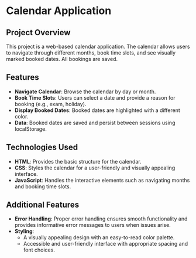 # Calendar Application

## Project Overview
This project is a web-based calendar application. The calendar allows users to navigate through different months, book time slots, and see visually marked booked dates. All bookings are saved.

## Features
- **Navigate Calendar**: Browse the calendar by day or month.
- **Book Time Slots**: Users can select a date and provide a reason for booking (e.g., exam, holiday).
- **Display Booked Dates**: Booked dates are highlighted with a different color.
- **Data**: Booked dates are saved and persist between sessions using localStorage.

## Technologies Used
- **HTML**: Provides the basic structure for the calendar.
- **CSS**: Styles the calendar for a user-friendly and visually appealing interface.
- **JavaScript**: Handles the interactive elements such as navigating months and booking time slots.

## Additional Features
- **Error Handling**: Proper error handling ensures smooth functionality and provides informative error messages to users when issues arise.
- **Styling**: 
   - A visually appealing design with an easy-to-read color palette.
   - Accessible and user-friendly interface with appropriate spacing and font choices.



